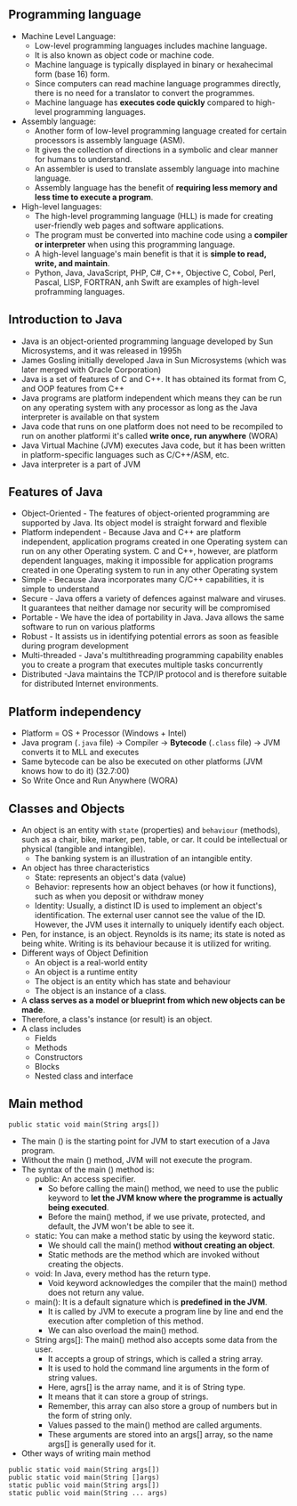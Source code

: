 ## Programming language
- Machine Level Language: 
  - Low-level programming languages includes machine language.
  - It is also known as object code or machine code. 
  - Machine language is typically displayed in binary or hexahecimal form (base 16) form. 
  - Since computers can read machine language programmes directly, there is no need for a translator to convert the programmes.
  - Machine language has **executes code quickly** compared to high-level programming languages.
- Assembly language: 
  - Another form of low-level programming language created for certain processors is assembly language (ASM). 
  - It gives the collection of directions in a symbolic and clear manner for humans to understand. 
  - An assembler is used to translate assembly language into machine language.
  - Assembly language has the benefit of **requiring less memory and less time to execute a program**.
- High-level languages: 
  - The high-level programming language (HLL) is made for creating user-friendly web pages and software applications. 
  - The program must be converted into machine code using a **compiler or interpreter** when using this programming language.
  - A high-level language's main benefit is that it is **simple to read, write, and maintain**.
  - Python, Java, JavaScript, PHP, C#, C++, Objective C, Cobol, Perl, Pascal, LISP, FORTRAN, anh Swift are examples of high-level proframming languages.

## Introduction to Java
- Java is an object-oriented programming language developed by Sun Microsystems, and it was released in 1995h
- James Gosling initially developed Java in Sun Microsystems (which was later merged with Oracle Corporation)
- Java is a set of features of C and C++. It has obtained its format from C, and OOP features from C++
- Java programs are platform independent which means they can be run on any operating system with any processor as long as the Java interpreter is available on that system
- Java code that runs on one platform does not need to be recompiled to run on another platformi it's called **write once, run anywhere** (WORA)
- Java Virtual Machine (JVM) executes Java code, but it has been written in platform-specific languages such as C/C++/ASM, etc. 
- Java interpreter is a part of JVM

## Features of Java
- Object-Oriented - The features of object-oriented programming are supported by Java. Its object model is straight forward and flexible
- Platform independent - Because Java and C++ are platform independent, application programs created in one Operating system can run on any other Operating system. C and C++, however, are platform dependent languages, making it impossible for application programs created in one Operating system to run in any other Operating system
- Simple - Because Java incorporates many C/C++ capabilities, it is simple to understand
- Secure - Java offers a variety of defences against malware and viruses. It guarantees that neither damage nor security will be compromised
- Portable - We have the idea of portability in Java. Java allows the same software to run on various platforms
- Robust - It assists us in identifying potential errors as soon as feasible during program development
- Multi-threaded - Java's multithreading programming capability enables you to create a program that executes multiple tasks concurrently
- Distributed -Java maintains the TCP/IP protocol and is therefore suitable for distributed Internet environments.

## Platform independency
- Platform = OS + Processor (Windows + Intel)
- Java program (`.java` file) -> Compiler -> **Bytecode** (`.class` file) -> JVM converts it to MLL and executes
- Same bytecode can be also be executed on other platforms (JVM knows how to do it) (32.7:00)
- So Write Once and Run Anywhere (WORA)

## Classes and Objects
- An object is an entity with `state` (properties) and `behaviour` (methods), such as a chair, bike, marker, pen, table, or car. It could be intellectual or physical (tangible and intangible).
  - The banking system is an illustration of an intangible entity.
- An object has three characteristics
  - State: represents an object's data (value)
  - Behavior: represents how an object behaves (or how it functions), such as when you deposit or withdraw money
  - Identity: Usually, a distinct ID is used to implement an object's identification. The external user cannot see the value of the ID. However, the JVM uses it internally to uniquely identify each object.
- Pen, for instance, is an object. Reynolds is its name; its state is noted as being white. Writing is its behaviour because it is utilized for writing.
- Different ways of Object Definition
  - An object is a real-world entity
  - An object is a runtime entity
  - The object is an entity which has state and behaviour
  - The object is an instance of a class.
- A **class serves as a model or blueprint from which new objects can be made**.
- Therefore, a class's instance (or result) is an object.
- A class includes
  - Fields
  - Methods
  - Constructors
  - Blocks
  - Nested class and interface

## Main method
`public static void main(String args[])`
- The main () is the starting point for JVM to start execution of a Java program. 
- Without the main () method, JVM will not execute the program. 
- The syntax of the main () method is: 
  - public: An access specifier. 
    - So before calling the main() method, we need to use the public keyword to **let the JVM know where the programme is actually being executed**. 
    - Before the main() method, if we use private, protected, and default, the JVM won't be able to see it.
  - static: You can make a method static by using the keyword static. 
    - We should call the main() method **without creating an object**. 
    - Static methods are the method which are invoked without creating the objects.
  - void: In Java, every method has the return type. 
    - Void keyword acknowledges the compiler that the main() method does not return any value.
  - main(): It is a default signature which is **predefined in the JVM**. 
    - It is called by JVM to execute a program line by line and end the execution after completion of this method. 
    - We can also overload the main() method.
  - String args[]: The main() method also accepts some data from the user. 
    - It accepts a group of strings, which is called a string array. 
    - It is used to hold the command line arguments in the form of string values.
    - Here, agrs[] is the array name, and it is of String type. 
    - It means that it can store a group of strings. 
    - Remember, this array can also store a group of numbers but in the form of string only. 
    - Values passed to the main() method are called arguments. 
    - These arguments are stored into an args[] array, so the name args[] is generally used for it.
- Other ways of writing main method
```
public static void main(String args[])
public static void main(String []args)
static public void main(String args[])
static public void main(String ... args)
```

